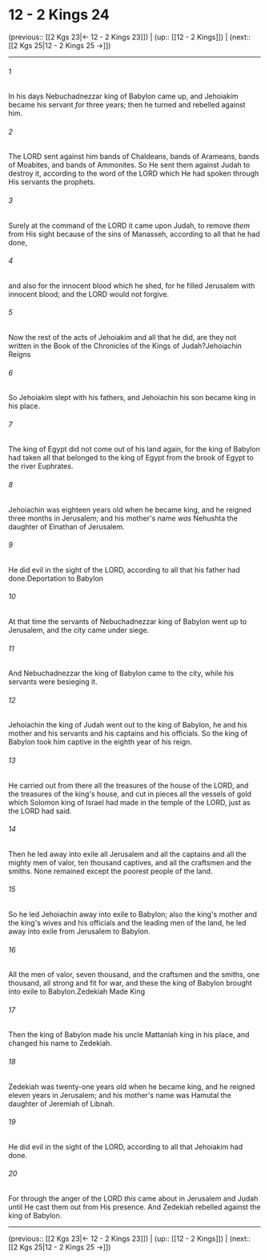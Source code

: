 # 12 - 2 Kings 24

(previous:: [[2 Kgs 23|← 12 - 2 Kings 23]]) | (up:: [[12 - 2 Kings]]) | (next:: [[2 Kgs 25|12 - 2 Kings 25 →]])

***


###### 1 
In his days Nebuchadnezzar king of Babylon came up, and Jehoiakim became his servant _for_ three years; then he turned and rebelled against him. 

###### 2 
The LORD sent against him bands of Chaldeans, bands of Arameans, bands of Moabites, and bands of Ammonites. So He sent them against Judah to destroy it, according to the word of the LORD which He had spoken through His servants the prophets. 

###### 3 
Surely at the command of the LORD it came upon Judah, to remove _them_ from His sight because of the sins of Manasseh, according to all that he had done, 

###### 4 
and also for the innocent blood which he shed, for he filled Jerusalem with innocent blood; and the LORD would not forgive. 

###### 5 
Now the rest of the acts of Jehoiakim and all that he did, are they not written in the Book of the Chronicles of the Kings of Judah?Jehoiachin Reigns 

###### 6 
So Jehoiakim slept with his fathers, and Jehoiachin his son became king in his place. 

###### 7 
The king of Egypt did not come out of his land again, for the king of Babylon had taken all that belonged to the king of Egypt from the brook of Egypt to the river Euphrates. 

###### 8 
Jehoiachin was eighteen years old when he became king, and he reigned three months in Jerusalem; and his mother's name _was_ Nehushta the daughter of Elnathan of Jerusalem. 

###### 9 
He did evil in the sight of the LORD, according to all that his father had done.Deportation to Babylon 

###### 10 
At that time the servants of Nebuchadnezzar king of Babylon went up to Jerusalem, and the city came under siege. 

###### 11 
And Nebuchadnezzar the king of Babylon came to the city, while his servants were besieging it. 

###### 12 
Jehoiachin the king of Judah went out to the king of Babylon, he and his mother and his servants and his captains and his officials. So the king of Babylon took him captive in the eighth year of his reign. 

###### 13 
He carried out from there all the treasures of the house of the LORD, and the treasures of the king's house, and cut in pieces all the vessels of gold which Solomon king of Israel had made in the temple of the LORD, just as the LORD had said. 

###### 14 
Then he led away into exile all Jerusalem and all the captains and all the mighty men of valor, ten thousand captives, and all the craftsmen and the smiths. None remained except the poorest people of the land. 

###### 15 
So he led Jehoiachin away into exile to Babylon; also the king's mother and the king's wives and his officials and the leading men of the land, he led away into exile from Jerusalem to Babylon. 

###### 16 
All the men of valor, seven thousand, and the craftsmen and the smiths, one thousand, all strong and fit for war, and these the king of Babylon brought into exile to Babylon.Zedekiah Made King 

###### 17 
Then the king of Babylon made his uncle Mattaniah king in his place, and changed his name to Zedekiah. 

###### 18 
Zedekiah was twenty-one years old when he became king, and he reigned eleven years in Jerusalem; and his mother's name was Hamutal the daughter of Jeremiah of Libnah. 

###### 19 
He did evil in the sight of the LORD, according to all that Jehoiakim had done. 

###### 20 
For through the anger of the LORD _this_ came about in Jerusalem and Judah until He cast them out from His presence. And Zedekiah rebelled against the king of Babylon.

***

(previous:: [[2 Kgs 23|← 12 - 2 Kings 23]]) | (up:: [[12 - 2 Kings]]) | (next:: [[2 Kgs 25|12 - 2 Kings 25 →]])
